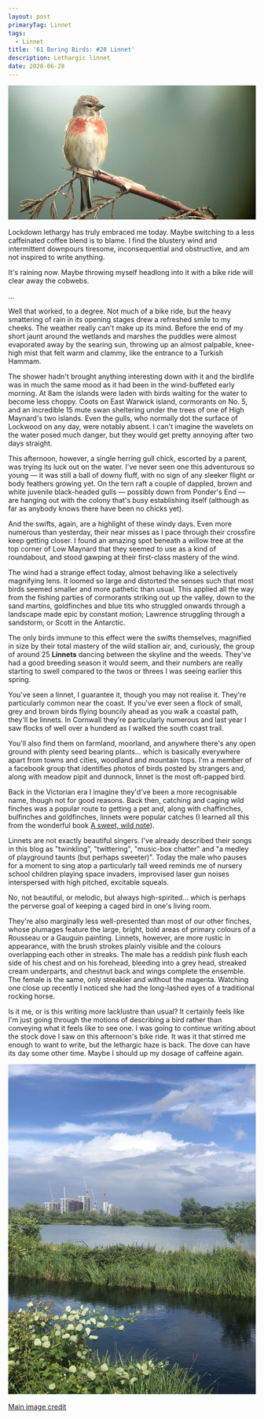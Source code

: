 ```yaml
---
layout: post
primaryTag: Linnet
tags:
  - Linnet
title: '61 Boring Birds: #28 Linnet'
description: Lethargic linnet
date: 2020-06-28
---
```


![linnet](/assets/img/linnet.jpg)

Lockdown lethargy has truly embraced me today. Maybe switching to a less caffeinated coffee blend is to blame. I find the blustery wind and intermittent downpours tiresome, inconsequential and obstructive, and am not inspired to write anything.

It's raining now. Maybe throwing myself headlong into it with a bike ride will clear away the cobwebs.

...

Well that worked, to a degree. Not much of a bike ride, but the heavy smattering of rain in its opening stages drew a refreshed smile to my cheeks. The weather really can't make up its mind. Before the end of my short jaunt around the wetlands and marshes the puddles were almost evaporated away by the searing sun, throwing up an almost palpable, knee-high mist that felt warm and clammy, like the entrance to a Turkish Hammam.

The shower hadn't brought anything interesting down with it and the birdlife was in much the same mood as it had been in the wind-buffeted early morning. At 8am the islands were laden with birds waiting for the water to become less choppy. Coots on East Warwick island, cormorants on No. 5, and an incredible 15 mute swan sheltering under the trees of one of High Maynard's two islands. Even the gulls, who normally dot the surface of Lockwood on any day, were notably absent. I can't imagine the wavelets on the water posed much danger, but they would get pretty annoying after two days straight. 

This afternoon, however, a single herring gull chick, escorted by a parent, was trying its luck out on the water. I've never seen one this adventurous so young &mdash; it was still a ball of downy fluff, with no sign of any sleeker flight or body feathers growing yet. On the tern raft a couple of dappled, brown and white juvenile black-headed gulls &mdash; possibly down from Ponder's End &mdash; are hanging out with the colony that's busy establishing itself (although as far as anybody knows there have been no chicks yet).

And the swifts, again, are a highlight of these windy days. Even more numerous than yesterday, their near misses as I pace through their crossfire keep getting closer. I found an amazing spot beneath a willow tree at the top corner of Low Maynard that they seemed to use as a kind of roundabout, and stood gawping at their first-class mastery of the wind.

The wind had a strange effect today, almost behaving like a selectively magnifying lens. It loomed so large and distorted the senses such that most birds seemed smaller and more pathetic than usual. This applied all the way from the fishing parties of cormorants striking out up the valley, down to the sand martins, goldfinches and blue tits who struggled onwards through a landscape made epic by constant motion; Lawrence struggling through a sandstorm, or Scott in the Antarctic. 

The only birds immune to this effect were the swifts themselves, magnified in size by their total mastery of the wild stallion air, and, curiously, the group of around 25 **Linnets** dancing between the skyline and the weeds. They've had a good breeding season it would seem, and their numbers are really starting to swell compared to the twos or threes I was seeing earlier this spring.

You've seen a linnet, I guarantee it, though you may not realise it. They're particularly common near the coast. If you've ever seen a flock of small, grey and brown birds flying bouncily ahead as you walk a coastal path, they'll be linnets. In Cornwall they're particularly numerous and last year I saw flocks of well over a hunderd as I walked the south coast trail.

You'll also find them on farmland, moorland, and anywhere there's any open ground with plenty seed bearing plants... which is basically everywhere apart from towns and cities, woodland and mountain tops. I'm a member of a facebook group that identifies photos of birds posted by strangers and, along with meadow pipit and dunnock, linnet is the most oft-papped bird. 

Back in the Victorian era I imagine they'd've been a more recognisable name, though not for good reasons. Back then, catching and caging wild finches was a popular route to getting a pet and, along with chaffinches, bulfinches and goldfinches, linnets were popular catches (I learned all this from the wonderful book [A sweet, wild note](https://wordery.com/a-sweet-wild-note-richard-smyth-9781783963140)). 

Linnets are not exactly beautiful singers. I've already described their songs in this blog as "twinkling", "twittering", "music-box chatter" and "a medley of playground taunts (but perhaps sweeter)". Today the male who pauses for a moment to sing atop a particularly tall weed reminds me of nursery school children playing space invaders, improvised laser gun noises interspersed with high pitched, excitable squeals.

No, not beautiful, or melodic, but always high-spirited... which is perhaps the perverse goal of keeping a caged bird in one's living room.

They're also marginally less well-presented than most of our other finches, whose plumages feature the large, bright, bold areas of primary colours of a Rousseau or a Gauguin painting. Linnets, however, are more rustic in appearance, with the brush strokes plainly visible and the colours overlapping each other in streaks. The male has a reddish pink flush each side of his chest and on his forehead, bleeding into a grey head, streaked cream underparts, and chestnut back and wings complete the ensemble. The female is the same, only streakier and without the magenta. Watching one close up recently I noticed she had the long-lashed eyes of a traditional rocking horse.

Is it me, or is this writing more lacklustre than usual? It certainly feels like I'm just going through the motions of describing a bird rather than conveying what it feels like to see one. I was going to continue writing about the stock dove I saw on this afternoon's bike ride. It was it that stirred me enough to want to write, but the lethargic haze is back. The dove can have its day some other time. Maybe I should up my dosage of caffeine again.

![meh](/assets/img/meh.jpg)

[Main image credit](https://commons.wikimedia.org/wiki/File:Kneu_common_linnet.jpg)
